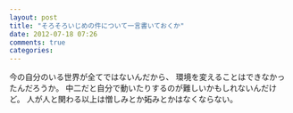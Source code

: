```yaml
---
layout: post
title: "そろそろいじめの件について一言書いておくか"
date: 2012-07-18 07:26
comments: true
categories:
---
```


今の自分のいる世界が全てではないんだから、
環境を変えることはできなかったんだろうか。
中二だと自分で動いたりするのが難しいかもしれないんだけど。
人が人と関わる以上は憎しみとか妬みとかはなくならない。

